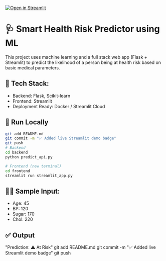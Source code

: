[![Open in Streamlit](https://static.streamlit.io/badges/streamlit_badge_black_white.svg)](https://deepu9692-health-ml.streamlit.app)
# 🩺 Smart Health Risk Predictor using ML

This project uses machine learning and a full stack web app (Flask + Streamlit) to predict the likelihood of a person being at health risk based on basic medical parameters.

## 🔧 Tech Stack:
- Backend: Flask, Scikit-learn
- Frontend: Streamlit
- Deployment Ready: Docker / Streamlit Cloud

## 🚀 Run Locally
```bash
git add README.md
git commit -m "✅ Added live Streamlit demo badge"
git push
# Backend
cd backend
python predict_api.py

# Frontend (new terminal)
cd frontend
streamlit run streamlit_app.py
```

## 👨‍🔬 Sample Input:
- Age: 45
- BP: 120
- Sugar: 170
- Chol: 220

## ✅ Output
"Prediction: ⚠️ At Risk"
git add README.md
git commit -m "✅ Added live Streamlit demo badge"
git push

